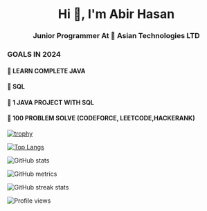 <h1 align="center">Hi 👋, I'm Abir Hasan</h1>
<h3 align="center">Junior Programmer At 🏨 Asian Technologies LTD</h3>


### GOALS IN 2024

#### 🎯 LEARN COMPLETE JAVA 
#### 🎯 SQL 
#### 🎯 1 JAVA PROJECT WITH SQL
#### 🎯 100 PROBLEM SOLVE (CODEFORCE, LEETCODE,HACKERANK)





[![trophy](https://github-profile-trophy.vercel.app/?username=m-abirhasan23)](https://github.com/ryo-ma/github-profile-trophy)

[![Top Langs](https://github-readme-stats.vercel.app/api/top-langs/?username=m-abirhasan23)](https://github.com/anuraghazra/github-readme-stats)

![GitHub stats](https://github-readme-stats.vercel.app/api?username=m-abirhasan23&show_icons=true&count_private=true)



![GitHub metrics](https://metrics.lecoq.io/m-abirhasan23)

![GitHub streak stats](https://github-readme-streak-stats.herokuapp.com/?user=m-abirhasan23)

![Profile views](https://gpvc.arturio.dev/m-abirhasan23)
